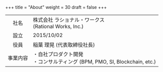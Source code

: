 +++
title = "About"
weight = 30
draft = false
+++

|||
|:-------------:|-------------|
|社名|株式会社 ラショナル・ワークス<br/> (Rational Works, Inc.)|
|設立|2015/10/02|
|役員|稲葉 理晃 (代表取締役社長)|
|事業内容|・自社プロダクト開発<br/>・コンサルティング (BPM, PMO, SI, Blockchain, etc.)|
